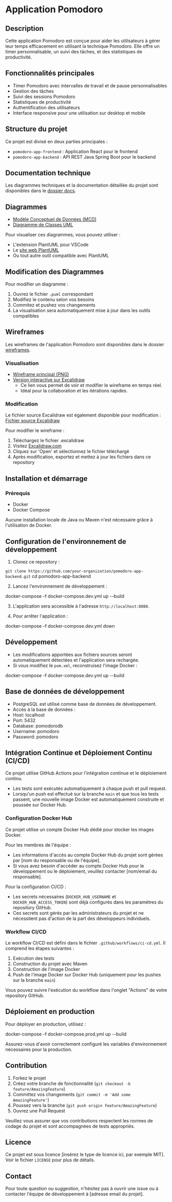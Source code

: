 # Application Pomodoro

## Description
Cette application Pomodoro est conçue pour aider les utilisateurs à gérer leur temps efficacement en utilisant la technique Pomodoro. Elle offre un timer personnalisable, un suivi des tâches, et des statistiques de productivité.

## Fonctionnalités principales
- Timer Pomodoro avec intervalles de travail et de pause personnalisables
- Gestion des tâches
- Suivi des sessions Pomodoro
- Statistiques de productivité
- Authentification des utilisateurs
- Interface responsive pour une utilisation sur desktop et mobile

## Structure du projet
Ce projet est divisé en deux parties principales :
- `pomodoro-app-frontend` : Application React pour le frontend
- `pomodoro-app-backend` : API REST Java Spring Boot pour le backend

## Documentation technique
Les diagrammes techniques et la documentation détaillée du projet sont disponibles dans le [dossier docs](docs/).

## Diagrammes

- [Modèle Conceptuel de Données (MCD)](docs/mcd.PNG)
- [Diagramme de Classes UML](docs/uml.PNG)

Pour visualiser ces diagrammes, vous pouvez utiliser :
- L'extension PlantUML pour VSCode
- Le [site web PlantUML](http://www.plantuml.com/plantuml/uml/)
- Ou tout autre outil compatible avec PlantUML

## Modification des Diagrammes

Pour modifier un diagramme :
1. Ouvrez le fichier `.puml` correspondant
2. Modifiez le contenu selon vos besoins
3. Commitez et pushez vos changements
4. La visualisation sera automatiquement mise à jour dans les outils compatibles

## Wireframes

Les wireframes de l'application Pomodoro sont disponibles dans le dossier [wireframes](wireframes/).

### Visualisation
- [Wireframe principal (PNG)](docs/wireframes/pomodorowireframe.png)
- [Version interactive sur Excalidraw](https://excalidraw.com/#json=o2KUfBnZDUJemf9yxZNjh,Oof_8vbA-xXK6gWxnW4tag)
   - Ce lien vous permet de voir et modifier le wireframe en temps réel.
   - Idéal pour la collaboration et les itérations rapides.

### Modification
Le fichier source Excalidraw est également disponible pour modification :
[Fichier source Excalidraw](docs/wireframes/pomodorowireframe.excalidraw)

Pour modifier le wireframe :
1. Téléchargez le fichier .excalidraw
2. Visitez [Excalidraw.com](https://excalidraw.com/)
3. Cliquez sur 'Open' et sélectionnez le fichier téléchargé
4. Après modification, exportez et mettez à jour les fichiers dans ce repository

## Installation et démarrage

### Prérequis
- Docker
- Docker Compose

Aucune installation locale de Java ou Maven n'est nécessaire grâce à l'utilisation de Docker.

## Configuration de l'environnement de développement

1. Clonez ce repository :

`git clone https://github.com/your-organization/pomodoro-app-backend.git`
cd pomodoro-app-backend

2. Lancez l'environnement de développement :

docker-compose -f docker-compose.dev.yml up --build

3. L'application sera accessible à l'adresse `http://localhost:8080`.

4. Pour arrêter l'application :

docker-compose -f docker-compose.dev.yml down

## Développement

- Les modifications apportées aux fichiers sources seront automatiquement détectées et l'application sera rechargée.
- Si vous modifiez le `pom.xml`, reconstruisez l'image Docker :

docker-compose -f docker-compose.dev.yml up --build

## Base de données de développement

- PostgreSQL est utilisé comme base de données de développement.
- Accès à la base de données :
- Host: localhost
- Port: 5432
- Database: pomodorodb
- Username: pomodoro
- Password: pomodoro

## Intégration Continue et Déploiement Continu (CI/CD)

Ce projet utilise GitHub Actions pour l'intégration continue et le déploiement continu.

- Les tests sont exécutés automatiquement à chaque push et pull request.
- Lorsqu'un push est effectué sur la branche `main` et que tous les tests passent, une nouvelle image Docker est automatiquement construite et poussée sur Docker Hub.

### Configuration Docker Hub

Ce projet utilise un compte Docker Hub dédié pour stocker les images Docker. 

Pour les membres de l'équipe :
- Les informations d'accès au compte Docker Hub du projet sont gérées par [nom du responsable ou de l'équipe].
- Si vous avez besoin d'accéder au compte Docker Hub pour le développement ou le déploiement, veuillez contacter [nom/email du responsable].

Pour la configuration CI/CD :
- Les secrets nécessaires (`DOCKER_HUB_USERNAME` et `DOCKER_HUB_ACCESS_TOKEN`) sont déjà configurés dans les paramètres du repository GitHub.
- Ces secrets sont gérés par les administrateurs du projet et ne nécessitent pas d'action de la part des développeurs individuels.

### Workflow CI/CD

Le workflow CI/CD est défini dans le fichier `.github/workflows/ci-cd.yml`. Il comprend les étapes suivantes :

1. Exécution des tests
2. Construction du projet avec Maven
3. Construction de l'image Docker
4. Push de l'image Docker sur Docker Hub (uniquement pour les pushes sur la branche `main`)

Vous pouvez suivre l'exécution du workflow dans l'onglet "Actions" de votre repository GitHub.

## Déploiement en production

Pour déployer en production, utilisez :

docker-compose -f docker-compose.prod.yml up --build

Assurez-vous d'avoir correctement configuré les variables d'environnement nécessaires pour la production.

## Contribution

1. Forkez le projet
2. Créez votre branche de fonctionnalité (`git checkout -b feature/AmazingFeature`)
3. Committez vos changements (`git commit -m 'Add some AmazingFeature'`)
4. Poussez vers la branche (`git push origin feature/AmazingFeature`)
5. Ouvrez une Pull Request

Veuillez vous assurer que vos contributions respectent les normes de codage du projet et sont accompagnées de tests appropriés.

## Licence

Ce projet est sous licence [insérez le type de licence ici, par exemple MIT]. Voir le fichier `LICENSE` pour plus de détails.

## Contact

Pour toute question ou suggestion, n'hésitez pas à ouvrir une issue ou à contacter l'équipe de développement à [adresse email du projet].
